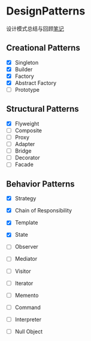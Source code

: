 # DesignPatterns

设计模式总结与回顾[笔记](https://www.yuque.com/gendloop/learningnotes/design-patterns)

## Creational Patterns

- [x] Singleton
- [x] Builder
- [x] Factory
- [x] Abstract Factory
- [ ] Prototype

## Structural Patterns

- [x] Flyweight
- [ ] Composite
- [ ] Proxy
- [ ] Adapter
- [ ] Bridge
- [ ] Decorator
- [ ] Facade

## Behavior Patterns

- [x] Strategy
- [x] Chain of Responsibility
- [x] Template
- [x] State
- [ ] Observer
- [ ] Mediator
- [ ] Visitor
- [ ] Iterator
- [ ] Memento
- [ ] Command
- [ ] Interpreter
- [ ] Null Object



